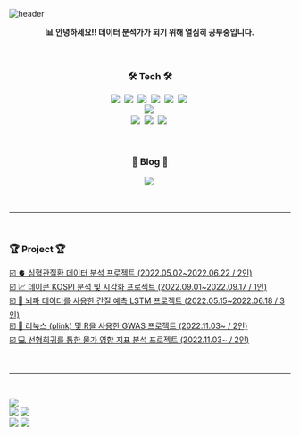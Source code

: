 ![header](https://capsule-render.vercel.app/api?type=transparent&height=260&section=header&text=MinguKang&&fontColor=7b68ee&fontSize=100&&animation=fadeIn&fontAlignY=50&desc=%20&descAlignY=50&descAlign=50)  

<p align="center"><b>📊 안녕하세요!! 데이터 분석가가 되기 위해 열심히 공부중입니다.</b></p>  

</br>    

<h3 align="center">🛠 Tech 🛠</h3>

<p align="center">
  <img src="https://img.shields.io/badge/-Python-3776AB?style=flat-square&logo=Python&logoColor=white"/></a>&nbsp 
  <img src="https://img.shields.io/badge/-pandas-150458?style=flat-square&logo=pandas&logoColor=white"/></a>&nbsp
  <img src="https://img.shields.io/badge/-RStudio-75AADB?style=flat-square&logo=RStudio&logoColor=white"/></a>&nbsp  
  <img src="https://img.shields.io/badge/-R-276DC3?style=flat-square&logo=R&logoColor=white"/></a>&nbsp 
  <!--<img src="https://img.shields.io/badge/-MySQL-4479A1?style=flat-square&logo=MySQL&logoColor=white"/></a>&nbsp-->  
  <img src="https://img.shields.io/badge/-Linux-faed27?style=flat-square&logo=Linux&logoColor=black"/></a>&nbsp  
  <img src="https://img.shields.io/badge/-PyTorch-EE4C2C?style=flat-square&logo=PyTorch&logoColor=white"/></a>&nbsp
  <br>  
  <img src="https://img.shields.io/badge/-Plotly-3F4F75?style=flat-square&logo=Plotly&logoColor=white"/></a>&nbsp
  <!--<img src="https://img.shields.io/badge/-Tableau-E97627?style=flat-square&logo=Tableau&logoColor=white"/></a>&nbsp-->
  <br>  
  <img src="https://img.shields.io/badge/-Jupyter-F37626?style=flat-square&logo=Jupyter&logoColor=white"/></a>&nbsp
  <img src="https://img.shields.io/badge/-Markdown-ffffff?style=flat-square&logo=Markdown&logoColor=black"/></a>&nbsp  
  <img src="https://img.shields.io/badge/-Visual Studio Code-007ACC?style=flat-square&logo=Visual Studio Code&logoColor=white"/></a>&nbsp
</p>  

<br>  

<h3 align="center"> 🚩 Blog 🚩 </h3>  
<p align="center">  
  <a href="https://nyamin9.github.io/"><img src="https://img.shields.io/badge/Tech%20Blog-ffffff?style=flat-square&logo=GitHub&logoColor=black&link=https://nyamin9.github.io/"/></a>&nbsp  
</p>  

<br>  

***  
<br>  


<h3 align="left"> 🏆 Project 🏆 </h3>  
<p align='left'>
  <a href="https://github.com/nyamin9/Data-Mining/tree/main/Project">☑️ 🫀 심혈관질환 데이터 분석 프로젝트 (2022.05.02~2022.06.22 / 2인)</a>&nbsp  
  <br>
  <a href="https://github.com/nyamin9/Project/tree/main/2022%20%EB%8D%B0%EC%9D%B4%EC%BD%98%20KOSPI%20%EB%B6%84%EC%84%9D%20%ED%94%84%EB%A1%9C%EC%A0%9D%ED%8A%B8">☑️ 📈 데이콘 KOSPI 분석 및 시각화 프로젝트 (2022.09.01~2022.09.17 / 1인)</a>&nbsp  
  <br>  
  <a href="https://github.com/nyamin9/Project/tree/main/2022-1%20BME%20AI">☑️ 🧠 뇌파 데이터를 사용한 간질 예측 LSTM 프로젝트 (2022.05.15~2022.06.18 / 3인)</a>&nbsp  
  <br>
  <a href="https://github.com/nyamin9/Project/tree/main/2022-2%20Bioinfomatics">☑️ 🧬 리눅스 (plink) 및 R을 사용한 GWAS 프로젝트 (2022.11.03~ / 2인)</a>&nbsp  
  <br>  
  <a href="https://github.com/nyamin9/Project/tree/main/2022-2%20Finance%20Analytics">☑️ 💻 선형회귀를 통한 물가 영향 지표 분석 프로젝트 (2022.11.03~ / 2인)</a>&nbsp 
</p>  

<br>  

***  
<br>  


![](http://github-profile-summary-cards.vercel.app/api/cards/profile-details?username=nyamin9&theme=moonlight)  
![](http://github-profile-summary-cards.vercel.app/api/cards/repos-per-language?username=nyamin9&theme=moonlight)
![](http://github-profile-summary-cards.vercel.app/api/cards/most-commit-language?username=nyamin9&theme=moonlight)  
![](http://github-profile-summary-cards.vercel.app/api/cards/stats?username=nyamin9&theme=moonlight)
![](http://github-profile-summary-cards.vercel.app/api/cards/productive-time?username=nyamin9&theme=moonlight&utcOffset=8)
